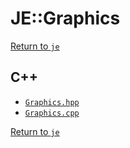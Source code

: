 # JE::Graphics

[Return to `je`](/docs/je.md)

## C++

- [`Graphics.hpp`](/src/je/Graphics.hpp)
- [`Graphics.cpp`](/src/je/Graphics.cpp)

[Return to `je`](/docs/je.md)
